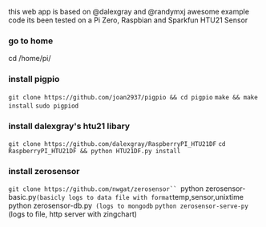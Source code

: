 this web app is based on @dalexgray and @randymxj awesome example code 
its been tested on a Pi Zero, Raspbian and Sparkfun HTU21 Sensor

### go to home
cd /home/pi/

### install pigpio

`git clone https://github.com/joan2937/pigpio && cd pigpio`
`make && make install`
`sudo pigpiod`

### install dalexgray's htu21 libary

`git clone https://github.com/dalexgray/RaspberryPI_HTU21DF`
`cd RaspberryPI_HTU21DF && python HTU21DF.py install`

### install zerosensor

`git clone https://github.com/nwgat/zerosensor``
`python zerosensor-basic.py` (basicly logs to data file with format `temp,sensor,unixtime`
`python zerosensor-db.py` (logs to mongodb`
`python zerosensor-serve-py` (logs to file, http server with zingchart)

